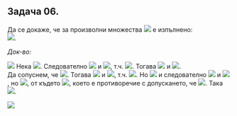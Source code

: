 ## Задача 06.

Да се докаже, че за произволни множества <img src="https://latex.codecogs.com/svg.latex?\Large&space;A,B,C"> е изпълнено:<br><img src="https://latex.codecogs.com/svg.latex?\Large&space;A\times{(B\setminus{C})}=(A\times{B})\setminus{(A\times{C})}">.

*Док-во:*

<img src="https://latex.codecogs.com/svg.latex?\Large&space;(\subseteq)"> Нека <img src="https://latex.codecogs.com/svg.latex?\Large&space;x\in{A\times{(B\setminus{C})}}">. Следователно <img src="https://latex.codecogs.com/svg.latex?\Large&space;\exists{a\in{A}}"> и <img src="https://latex.codecogs.com/svg.latex?\Large&space;b\in{(B\setminus{C})}">, т.ч. <img src="https://latex.codecogs.com/svg.latex?\Large&space;x=(a,b)">. Тогава <img src="https://latex.codecogs.com/svg.latex?\Large&space;b\in{B}"> и <img src="https://latex.codecogs.com/svg.latex?\Large&space;b\notin{C}\Rightarrow{x=(a,b)}\in{A\times{B}}">.<br>Да сопуснем, че <img src="https://latex.codecogs.com/svg.latex?\Large&space;x\in{A\times{C}}">. Тогава <img src="https://latex.codecogs.com/svg.latex?\Large&space;\exists{a'}\in{A}"> и <img src="https://latex.codecogs.com/svg.latex?\Large&space;c\in{C}">, т.ч. <img src="https://latex.codecogs.com/svg.latex?\Large&space;x=(a',c)">. Но <img src="https://latex.codecogs.com/svg.latex?\Large&space;x=(a,b)"> и следователно <img src="https://latex.codecogs.com/svg.latex?\Large&space;x=(a,b)=(a',c)\Rightarrow{a=a'}"> и <img src="https://latex.codecogs.com/svg.latex?\Large&space;b=c">, но <img src="https://latex.codecogs.com/svg.latex?\Large&space;c\in{C}">, от където <img src="https://latex.codecogs.com/svg.latex?\Large&space;b\in{C}">, което е противоречие с допускането, че <img src="https://latex.codecogs.com/svg.latex?\Large&space;x\in{A\times{C}}\Rightarrow{x\notin{A\times{C}}}">. Така <img src="https://latex.codecogs.com/svg.latex?\Large&space;x\in{(a\times{B})\setminus{(A\times{C})}}">.

<img src="https://latex.codecogs.com/svg.latex?\Large&space;(\supseteq)">
